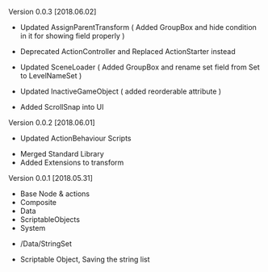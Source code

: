 Version 0.0.3 [2018.06.02]
- Updated AssignParentTransform ( Added GroupBox and hide condition in it  for showing field properly )
- Deprecated ActionController and Replaced ActionStarter instead
- Updated SceneLoader ( Added GroupBox and rename set field from Set to LevelNameSet )

- Updated InactiveGameObject ( added reorderable attribute )
- Added ScrollSnap into UI


Version 0.0.2 [2018.06.01]

* Updated ActionBehaviour Scripts
- Merged Standard Library
- Added Extensions to transform



Version 0.0.1 [2018.05.31]
- Base Node & actions
- Composite
- Data
- ScriptableObjects
- System

* /Data/StringSet
 - Scriptable Object, Saving the string list 